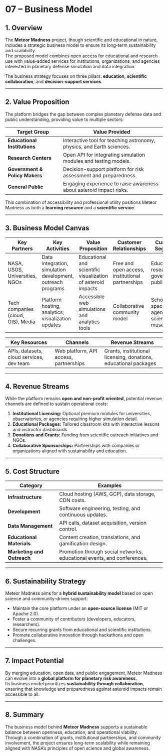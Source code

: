 # 07 – Business Model

## 1. Overview

The **Meteor Madness** project, though scientific and educational in nature, includes a strategic business model to ensure its long-term sustainability and scalability.  
The proposed model combines open access for educational and research use with value-added services for institutions, organizations, and agencies interested in planetary defense simulation and data integration.

The business strategy focuses on three pillars: **education**, **scientific collaboration**, and **decision-support services**.

---

## 2. Value Proposition

The platform bridges the gap between complex planetary defense data and public understanding, providing value to multiple sectors:

| Target Group | Value Provided |
|---------------|----------------|
| **Educational Institutions** | Interactive tool for teaching astronomy, physics, and Earth sciences. |
| **Research Centers** | Open API for integrating simulation modules and testing models. |
| **Government & Policy Makers** | Decision-support platform for risk assessment and preparedness. |
| **General Public** | Engaging experience to raise awareness about asteroid impact risks. |

This combination of accessibility and professional utility positions Meteor Madness as both a **learning resource** and a **scientific service**.

---

## 3. Business Model Canvas

| Key Partners | Key Activities | Value Proposition | Customer Relationships | Customer Segments |
|---------------|----------------|-------------------|------------------------|-------------------|
| NASA, USGS, Universities, NGOs | Data integration, simulation development, outreach programs | Educational and scientific visualization of asteroid impacts | Free and open access, institutional partnerships | Educators, researchers, governments, public |
| Tech companies (cloud, GIS), Media | Platform hosting, analytics, visualization updates | Accessible web simulations and analytics tools | Collaborative community model | Schools, space agencies, science museums |

| Key Resources | Channels | Revenue Streams |
|----------------|-----------|-----------------|
| APIs, datasets, cloud services, dev team | Web platform, API access, partnerships | Grants, institutional licensing, donations, educational packages |

---

## 4. Revenue Streams

While the platform remains **open and non-profit oriented**, potential revenue channels are defined to sustain operational costs:

1. **Institutional Licensing:** Optional premium modules for universities, observatories, or agencies requiring higher simulation detail.  
2. **Educational Packages:** Tailored classroom kits with interactive lessons and instructor dashboards.  
3. **Donations and Grants:** Funding from scientific outreach initiatives and NGOs.  
4. **Collaborative Sponsorships:** Partnerships with companies or organizations aligned with sustainability and education.  

---

## 5. Cost Structure

| Category | Examples |
|-----------|-----------|
| **Infrastructure** | Cloud hosting (AWS, GCP), data storage, CDN costs. |
| **Development** | Software engineering, testing, and continuous updates. |
| **Data Management** | API calls, dataset acquisition, version control. |
| **Educational Materials** | Content creation, translations, and gamification design. |
| **Marketing and Outreach** | Promotion through social networks, educational events, and conferences. |

---

## 6. Sustainability Strategy

Meteor Madness aims for a **hybrid sustainability model** based on open science and community-driven support:
- Maintain the core platform under an **open-source license** (MIT or Apache 2.0).  
- Foster a community of contributors (developers, educators, researchers).  
- Secure recurring grants from educational and scientific institutions.  
- Promote collaborative innovation through hackathons and open challenges.  

---

## 7. Impact Potential

By merging education, open data, and public engagement, Meteor Madness can evolve into a **global platform for planetary risk awareness**.  
Its business model prioritizes **sustainability through collaboration**, ensuring that knowledge and preparedness against asteroid impacts remain accessible to all.

---

## 8. Summary

The business model behind **Meteor Madness** supports a sustainable balance between openness, education, and operational viability.  
Through a combination of grants, institutional partnerships, and community involvement, the project ensures long-term scalability while remaining aligned with NASA’s principles of open science and global awareness.
